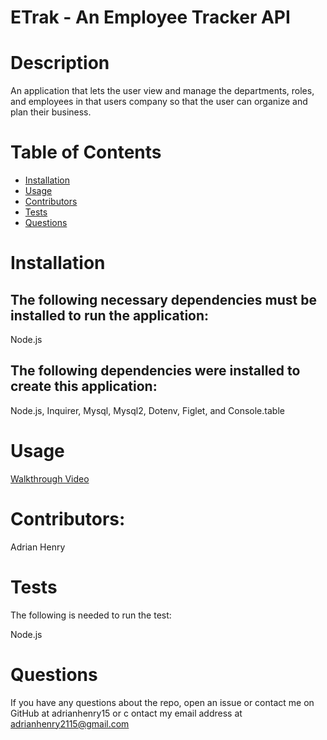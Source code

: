 # ETrak - An Employee Tracker API
# Description
An application that lets the user view and manage the departments, roles, and employees in that users
 company so that the user can organize and plan their business.
 # Table of Contents
* [Installation](#installation)
* [Usage](#usage)
* [Contributors](#contributors)
* [Tests](#tests)
* [Questions](#questions)
# Installation
## The following necessary dependencies must be installed to run the application: 

Node.js

## The following dependencies were installed to create this application: 

Node.js, Inquirer, Mysql, Mysql2, Dotenv, Figlet, and Console.table

# Usage
[Walkthrough Video](https://www.youtube.com/watch?v=on7U9ZpjiNc)
# Contributors: 
Adrian Henry
# Tests
The following is needed to run the test: 

Node.js

# Questions
If you have any questions about the repo, open an issue or contact me on GitHub at adrianhenry15 or c
ontact my email address at adrianhenry2115@gmail.com
